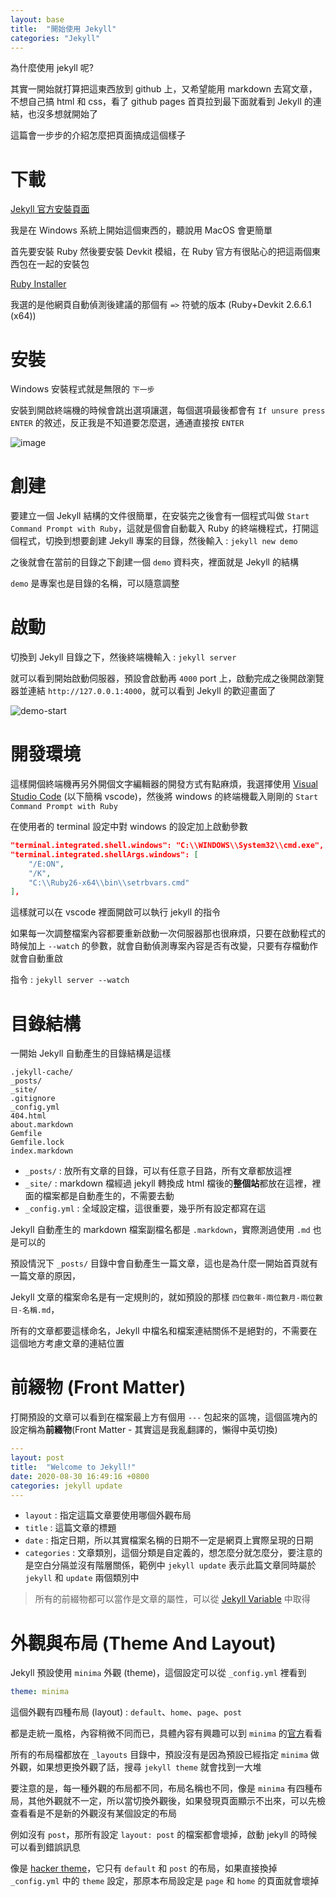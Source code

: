 ```yaml
---
layout: base
title:  "開始使用 Jekyll"
categories: "Jekyll"
---
```


為什麼使用 jekyll 呢?

其實一開始就打算把這東西放到 github 上，又希望能用 markdown 去寫文章，不想自己搞 html 和 css，看了 github pages 首頁拉到最下面就看到 Jekyll 的連結，也沒多想就開始了

這篇會一步步的介紹怎麼把頁面搞成這個樣子

# 下載

[Jekyll 官方安裝頁面](https://jekyllrb.com/docs/installation/)

我是在 Windows 系統上開始這個東西的，聽說用 MacOS 會更簡單

首先要安裝 Ruby 然後要安裝 Devkit 模組，在 Ruby 官方有很貼心的把這兩個東西包在一起的安裝包

[Ruby Installer](https://rubyinstaller.org/downloads/)

我選的是他網頁自動偵測後建議的那個有 `=>` 符號的版本 (Ruby+Devkit 2.6.6.1 (x64))

# 安裝

Windows 安裝程式就是無限的 `下一步`

安裝到開啟終端機的時候會跳出選項讓選，每個選項最後都會有 `If unsure press ENTER` 的敘述，反正我是不知道要怎麼選，通通直接按 `ENTER`

![image]({{site.baseurl}}/assets/image/ruby-installation.png)


# 創建

要建立一個 Jekyll 結構的文件很簡單，在安裝完之後會有一個程式叫做 `Start Command Prompt with Ruby`，這就是個會自動載入 Ruby 的終端機程式，打開這個程式，切換到想要創建 Jekyll 專案的目錄，然後輸入 : `jekyll new demo`

之後就會在當前的目錄之下創建一個 `demo` 資料夾，裡面就是 Jekyll 的結構

`demo` 是專案也是目錄的名稱，可以隨意調整

# 啟動

切換到 Jekyll 目錄之下，然後終端機輸入 : `jekyll server`

就可以看到開始啟動伺服器，預設會啟動再 `4000` port 上，啟動完成之後開啟瀏覽器並連結
`http://127.0.0.1:4000`，就可以看到 Jekyll 的歡迎畫面了

![demo-start]({{site.baseurl}}/assets/image/jekyll-demo-start.png)

# 開發環境

這樣開個終端機再另外開個文字編輯器的開發方式有點麻煩，我選擇使用 [Visual Studio Code](https://code.visualstudio.com/) (以下簡稱 vscode)，然後將 windows 的終端機載入剛剛的 `Start Command Prompt with Ruby`

在使用者的 terminal 設定中對 windows 的設定加上啟動參數

```json
"terminal.integrated.shell.windows": "C:\\WINDOWS\\System32\\cmd.exe",
"terminal.integrated.shellArgs.windows": [
    "/E:ON",
    "/K",
    "C:\\Ruby26-x64\\bin\\setrbvars.cmd"
],
```

這樣就可以在 vscode 裡面開啟可以執行 jekyll 的指令

如果每一次調整檔案內容都要重新啟動一次伺服器那也很麻煩，只要在啟動程式的時候加上 `--watch` 的參數，就會自動偵測專案內容是否有改變，只要有存檔動作就會自動重啟

指令 : `jekyll server --watch`

# 目錄結構

一開始 Jekyll 自動產生的目錄結構是這樣

```
.jekyll-cache/
_posts/
_site/
.gitignore
_config.yml
404.html
about.markdown
Gemfile
Gemfile.lock
index.markdown
```

- `_posts/` : 放所有文章的目錄，可以有任意子目路，所有文章都放這裡
- `_site/` : markdown 檔經過 jekyll 轉換成 html 檔後的**整個站**都放在這裡，裡面的檔案都是自動產生的，不需要去動
- `_config.yml` : 全域設定檔，這很重要，幾乎所有設定都寫在這

Jekyll 自動產生的 markdown 檔案副檔名都是 `.markdown`，實際測過使用 `.md` 也是可以的

預設情況下 `_posts/` 目錄中會自動產生一篇文章，這也是為什麼一開始首頁就有一篇文章的原因，

Jekyll 文章的檔案命名是有一定規則的，就如預設的那樣 `四位數年-兩位數月-兩位數日-名稱.md`，

所有的文章都要這樣命名，Jekyll 中檔名和檔案連結關係不是絕對的，不需要在這個地方考慮文章的連結位置

# 前綴物 (Front Matter)

打開預設的文章可以看到在檔案最上方有個用 `---` 包起來的區塊，這個區塊內的設定稱為**前綴物**(Front Matter - 其實這是我亂翻譯的，懶得中英切換)

```yml
---
layout: post
title:  "Welcome to Jekyll!"
date: 2020-08-30 16:49:16 +0800
categories: jekyll update
---
```

- `layout` : 指定這篇文章要使用哪個外觀布局
- `title` : 這篇文章的標題
- `date` : 指定日期，所以其實檔案名稱的日期不一定是網頁上實際呈現的日期
- `categories` : 文章類別，這個分類是自定義的，想怎麼分就怎麼分，要注意的是空白分隔並沒有階層關係，範例中 `jekyll update` 表示此篇文章同時屬於 `jekyll` 和 `update` 兩個類別中

> 所有的前綴物都可以當作是文章的屬性，可以從 [Jekyll Variable](https://jekyllrb.com/docs/variables/) 中取得

# 外觀與布局 (Theme And Layout)

Jekyll 預設使用 `minima` 外觀 (theme)，這個設定可以從 `_config.yml` 裡看到

```yml
theme: minima
```

這個外觀有四種布局 (layout) : `default`、`home`、`page`、`post`

都是走統一風格，內容稍微不同而已，具體內容有興趣可以到 `minima` 的[官方](https://github.com/jekyll/minima)看看

所有的布局檔都放在 `_layouts` 目錄中，預設沒有是因為預設已經指定 `minima` 做外觀，如果想更換外觀了話，搜尋 `jekyll theme` 就會找到一大堆

要注意的是，每一種外觀的布局都不同，布局名稱也不同，像是 `minima` 有四種布局，其他外觀就不一定，所以當切換外觀後，如果發現頁面顯示不出來，可以先檢查看看是不是新的外觀沒有某個設定的布局

例如沒有 `post`，那所有設定 `layout: post` 的檔案都會壞掉，啟動 jekyll 的時候可以看到錯誤訊息

像是 [hacker theme](https://github.com/pages-themes/hacker)，它只有 `default` 和 `post` 的布局，如果直接換掉 `_config.yml` 中的 `theme` 設定，那原本布局設定是 `page` 和 `home` 的頁面就會壞掉

